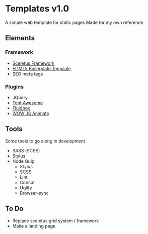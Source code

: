 # Templates v1.0

A simple web template for static pages
Made for my own reference

## Elements

### Framework

* [Sceletus Framework](http://sceletus.net/)
* [HTML5 Boilerplate Template](https://html5boilerplate.com/)
* SEO meta tags

### Plugins

* JQuery
* [Font Awesome](https://fortawesome.github.io/Font-Awesome/)
* [Fluidbox](https://terrymun.github.io/Fluidbox/)
* [WOW JS Animate](http://mynameismatthieu.com/WOW/docs.html)

## Tools

Some tools to go along in development

* SASS (SCSS)
* Stylus
* Node Gulp
	* Stylus
	* SCSS
	* Lint
	* Concat
	* Uglify
	* Browser-sync

## To Do
* Replace sceletus grid system / framework
* Make a landing page
